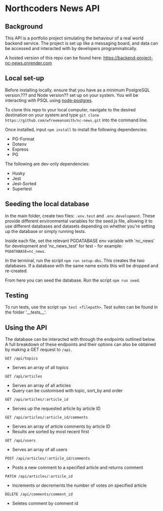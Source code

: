# Northcoders News API
## Background

This API is a portfolio project simulating the behaviour of a real world backend service. The project is set up like a messaging board, and data can be accessed and interacted with by developers programmatically.

A hosted version of this repo can be found here: https://backend-project-nc-news.onrender.com

## Local set-up

Before installing locally, ensure that you have as a minimum PostgreSQL version.??? and Node version?? set up on your system. You will be interacting with PSQL using [node-postgres](https://node-postgres.com/).

To clone this repo to your local computer, navigate to the desired destination on your system and type ```git clone https://github.com/wfreemansmith/nc-news.git``` into the command line.

Once installed, input ```npm install``` to install the following dependencies:

* PG-Format
* Dotenv
* Express
* PG

The following are dev-only dependencies:

* Husky
* Jest
* Jest-Sorted
* Supertest

## Seeding the local database

In the main folder, create two files: ```.env.test``` and ```.env.development```. These provide different environmental variables for the seed.js file, allowing it to use different databases and datasets depending on whether you're setting up the database or simply running tests.

Inside each file, set the relevant PGDATABASE env variable with 'nc_news' for development and 'nc_news_test' for test - for example: ```PGDATABASE=nc_news```.

In the terminal, run the script ```npm run setup-dbs```. This creates the two databases. If a database with the same name exists this will be dropped and re-created.

From here you can seed the database. Run the script ```npm run seed```.

## Testing

To run tests, use the script ```npm test <filepath>```. Test suites can be found in the folder '\_\_tests\_\_'.

## Using the API

The database can be interacted with through the endpoints outlined below. A full breakdown of these endpoints and their options can also be obtained by making a GET request to ```/api```.

```GET /api/topics```
- Serves an array of all topics

```GET /api/articles```
- Serves an array of all articles
- Query can be customised with topic, sort_by and order

```GET /api/articles/:article_id```
- Serves up the requested article by article ID

```GET /api/articles/:article_id/comments```
- Serves an array of article comments by article ID
- Results are sorted by most recent first

```GET /api/users```
- Serves an array of all users

```POST /api/articles/:article_id/comments```
- Posts a new comment to a specified article and returns comment

```PATCH /api/articles/:article_id```
- Increments or decrements the number of votes on specified article

```DELETE /api/comments/comment_id```
- Seletes comment by comment id